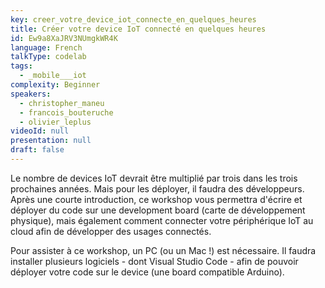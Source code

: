 ```yaml
---
key: creer_votre_device_iot_connecte_en_quelques_heures
title: Créer votre device IoT connecté en quelques heures
id: Ew9a8XaJRV3NUmgkWR4K
language: French
talkType: codelab
tags:
  - _mobile___iot
complexity: Beginner
speakers:
  - christopher_maneu
  - francois_bouteruche
  - olivier_leplus
videoId: null
presentation: null
draft: false
---
```

Le nombre de devices IoT devrait être multiplié par trois dans les trois prochaines années. Mais pour les déployer, il faudra des développeurs.
Après une courte introduction, ce workshop vous permettra d'écrire et déployer du code sur une development board (carte de développement physique), mais également comment connecter votre périphérique IoT au cloud afin de développer des usages connectés.

Pour assister à ce workshop, un PC (ou un Mac !) est nécessaire. Il faudra installer plusieurs logiciels - dont Visual Studio Code - afin de pouvoir déployer votre code sur le device (une board compatible Arduino).